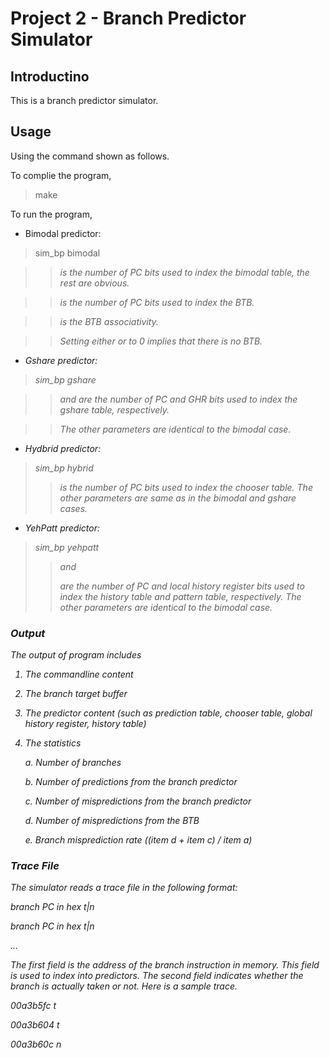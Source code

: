 # Project 2 - Branch Predictor Simulator

## Introductino

This is a branch predictor simulator.

## Usage

Using the command shown as follows.

To complie the program,

>make

To run the program,

* Bimodal predictor:

> sim_bp bimodal <i B > <i BTB > <assoc BTB > <tracefile>

>> <i B > is the number of PC bits used to index the bimodal table, the rest are obvious.

>> <i BTB > is the number of PC bits used to index the BTB.

>> <assoc BTB > is the BTB associativity.

>> Setting either <i BTB > or <assoc BTB > to 0 implies that there is no BTB.

* Gshare predictor: 

> sim_bp gshare <i G > <h> <i BTB > <assoc BTB > <tracefile>

>> <i G > and <h> are the number of PC and GHR bits used to index the gshare table, respectively. 

>> The other parameters are identical to the bimodal case.  

* Hydbrid predictor:  

> sim_bp hybrid <i C > <i G > <h> <i B > <i BTB > <assoc BTB > <tracefile>
>> <i C > is the number of PC bits used to index the chooser table. The other parameters are same as in the bimodal and gshare cases. 

* YehPatt predictor:

> sim_bp yehpatt <h> <p> <i BTB > <assoc BTB > <tracefile>
>> <h> and <p> are the number of PC and local history register bits used to index the history table and pattern table, respectively. The other parameters are identical to the bimodal case.

### Output

The output of program includes

1. The commandline content

2. The branch target buffer 

3. The predictor content (such as prediction table, chooser table, global history register, history table)

4. The statistics

	a. Number of branches 

	b. Number of predictions from the branch predictor 

	c. Number of mispredictions from the branch predictor 

	d. Number of mispredictions from the BTB 

	e. Branch misprediction rate ((item d + item c) / item a) 

### Trace File
The simulator reads a trace file in the following format: 

branch PC in hex t|n

branch PC in hex t|n

...

The first field is the address of the branch instruction in memory. This field is used to index into predictors. The second field indicates whether the branch is actually taken or not. Here is a sample trace. 

00a3b5fc t

00a3b604 t

00a3b60c n